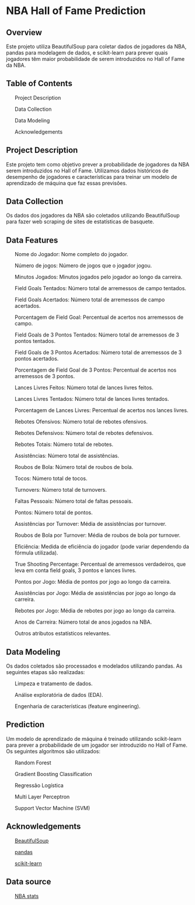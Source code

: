 <h1> <b>NBA Hall of Fame Prediction</b> </h1> 
<h2>Overview</h2>
<p>Este projeto utiliza BeautifulSoup para coletar dados de jogadores da NBA, pandas para modelagem de dados, e scikit-learn para prever quais jogadores têm maior probabilidade de serem introduzidos no Hall of Fame da NBA.</p>

<h2>Table of Contents</h2>
<ul>Project Description</ul>
<ul>Data Collection</ul>
<ul>Data Modeling</ul>
<ul>Acknowledgements</ul>

<h2>Project Description</h2>
<p>Este projeto tem como objetivo prever a probabilidade de jogadores da NBA serem introduzidos no Hall of Fame. Utilizamos dados históricos de desempenho de jogadores e características para treinar um modelo de aprendizado de máquina que faz essas previsões.</p>

<h2>Data Collection</h2>
<p>Os dados dos jogadores da NBA são coletados utilizando BeautifulSoup para fazer web scraping de sites de estatísticas de basquete.</p>

<h2>Data Features</h2>

<ul>Nome do Jogador: Nome completo do jogador.</ul>
<ul>Número de jogos: Número de jogos que o jogador jogou.</ul>
<ul>Minutos Jogados: Minutos jogados pelo jogador ao longo da carreira.</ul>
<ul>Field Goals Tentados: Número total de arremessos de campo tentados.</ul>
<ul>Field Goals Acertados: Número total de arremessos de campo acertados.</ul>
<ul>Porcentagem de Field Goal: Percentual de acertos nos arremessos de campo.</ul>
<ul>Field Goals de 3 Pontos Tentados: Número total de arremessos de 3 pontos tentados.</ul>
<ul>Field Goals de 3 Pontos Acertados: Número total de arremessos de 3 pontos acertados.</ul>
<ul>Porcentagem de Field Goal de 3 Pontos: Percentual de acertos nos arremessos de 3 pontos.</ul>
<ul>Lances Livres Feitos: Número total de lances livres feitos.</ul>
<ul>Lances Livres Tentados: Número total de lances livres tentados.</ul>
<ul>Porcentagem de Lances Livres: Percentual de acertos nos lances livres.</ul>
<ul>Rebotes Ofensivos: Número total de rebotes ofensivos.</ul>
<ul>Rebotes Defensivos: Número total de rebotes defensivos.</ul>
<ul>Rebotes Totais: Número total de rebotes.</ul>
<ul>Assistências: Número total de assistências.</ul>
<ul>Roubos de Bola: Número total de roubos de bola.</ul>
<ul>Tocos: Número total de tocos.</ul>
<ul>Turnovers: Número total de turnovers.</ul>
<ul>Faltas Pessoais: Número total de faltas pessoais.</ul>
<ul>Pontos: Número total de pontos.</ul>
<ul>Assistências por Turnover: Média de assistências por turnover.</ul>
<ul>Roubos de Bola por Turnover: Média de roubos de bola por turnover.</ul>
<ul>Eficiência: Medida de eficiência do jogador (pode variar dependendo da fórmula utilizada).</ul>
<ul>True Shooting Percentage: Percentual de arremessos verdadeiros, que leva em conta field goals, 3 pontos e lances livres.</ul>
<ul>Pontos por Jogo: Média de pontos por jogo ao longo da carreira.</ul>
<ul>Assistências por Jogo: Média de assistências por jogo ao longo da carreira.</ul>
<ul>Rebotes por Jogo: Média de rebotes por jogo ao longo da carreira.</ul>
<ul>Anos de Carreira: Número total de anos jogados na NBA.</ul>
<ul>Outros atributos estatísticos relevantes.</ul>

<h2>Data Modeling</h2>
<p>Os dados coletados são processados e modelados utilizando pandas. As seguintes etapas são realizadas:</p>

<ul>Limpeza e tratamento de dados.</ul>
<ul>Análise exploratória de dados (EDA).</ul>
<ul>Engenharia de características (feature engineering).</ul>
<h2>Prediction</h2>
<p>Um modelo de aprendizado de máquina é treinado utilizando scikit-learn para prever a probabilidade de um jogador ser introduzido no Hall of Fame. Os seguintes algoritmos são utilizados:</p>

<ul>Random Forest</ul>
<ul>Gradient Boosting Classification</ul>
<ul>Regressão Logística</ul>
<ul>Multi Layer Perceptron</ul>
<ul>Support Vector Machine (SVM)</ul>

<h2>Acknowledgements</h2>
<ul><a href =https://beautiful-soup-4.readthedocs.io/en/latest/>BeautifulSoup</a></ul>
<ul><a href =https://pandas.pydata.org/docs/>pandas</a></ul>
<ul><a href =https://scikit-learn.org/stable/ >scikit-learn</a></ul>
<h2>Data source</h2>
<ul><a href = https://www.nba.com/stats>NBA stats</a></ul>

